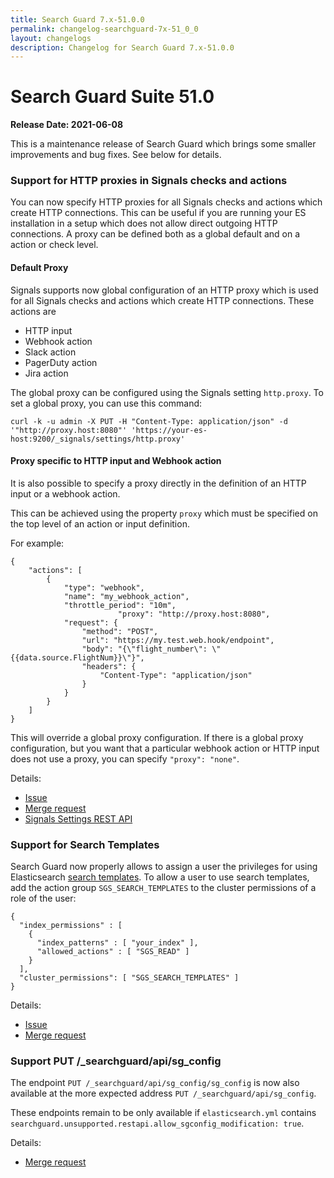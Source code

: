 ```yaml
---
title: Search Guard 7.x-51.0.0
permalink: changelog-searchguard-7x-51_0_0
layout: changelogs
description: Changelog for Search Guard 7.x-51.0.0
---
```

<!--- Copyright 2021 floragunn GmbH -->

# Search Guard Suite 51.0

**Release Date: 2021-06-08**

This is a maintenance release of Search Guard which brings some smaller improvements and bug fixes. See below for details.

### Support for HTTP proxies in Signals checks and actions

You can now specify HTTP proxies for all Signals checks and actions which create HTTP connections. This can be useful if you are running your ES installation in a setup which does not allow direct outgoing HTTP connections. A proxy can be defined both as a global default and on a action or check level.

#### Default Proxy

Signals supports now global configuration of an HTTP proxy which is used for all Signals checks and actions which create HTTP connections. These actions are

* HTTP input
* Webhook action
* Slack action
* PagerDuty action
* Jira action

The global proxy can be configured using the Signals setting `http.proxy`. To set a global proxy, you can use this command:

```
curl -k -u admin -X PUT -H "Content-Type: application/json" -d '"http://proxy.host:8080"' 'https://your-es-host:9200/_signals/settings/http.proxy'
```

#### Proxy specific to HTTP input and Webhook action

It is also possible to specify a proxy directly in the definition of an HTTP input or a webhook action.

This can be achieved using the property `proxy` which must be specified on the top level of an action or input definition. 

For example:

```
{
	"actions": [
		{
			"type": "webhook",
			"name": "my_webhook_action",
			"throttle_period": "10m",
                        "proxy": "http://proxy.host:8080",
			"request": {
				"method": "POST",
				"url": "https://my.test.web.hook/endpoint",
				"body": "{\"flight_number\": \"{{data.source.FlightNum}}\"}",
				"headers": {
					"Content-Type": "application/json"
				}
			}
		}
	]
}
```

This will override a global proxy configuration. If there is a global proxy configuration, but you want that a particular webhook action or HTTP input does not use a proxy, you can specify `"proxy": "none"`.

Details:

* [Issue](https://git.floragunn.com/search-guard/search-guard-suite/-/issues/44)
* [Merge request](https://git.floragunn.com/search-guard/search-guard-suite/-/merge_requests/130)
* [Signals Settings REST API](https://docs.search-guard.com/latest/elasticsearch-alerting-rest-api-settings-put)


### Support for Search Templates

Search Guard now properly allows to assign a user the privileges for using Elasticsearch [search templates](https://www.elastic.co/guide/en/elasticsearch/reference/current/search-template.html). To allow a user to use search templates, add the action group  `SGS_SEARCH_TEMPLATES`  to the cluster permissions of a role of the user:

```
{
  "index_permissions" : [
    {
      "index_patterns" : [ "your_index" ],
      "allowed_actions" : [ "SGS_READ" ]
    }
  ],
  "cluster_permissions": [ "SGS_SEARCH_TEMPLATES" ]
}
```

Details:

* [Issue](https://git.floragunn.com/search-guard/search-guard-suite/-/issues/35)
* [Merge request](https://git.floragunn.com/search-guard/search-guard-suite/-/merge_requests/129)


### Support PUT /_searchguard/api/sg_config

The endpoint `PUT /_searchguard/api/sg_config/sg_config` is now also available at the more expected address `PUT /_searchguard/api/sg_config`. 

These endpoints remain to be only available if `elasticsearch.yml` contains `searchguard.unsupported.restapi.allow_sgconfig_modification: true`.

Details:

* [Merge request](https://git.floragunn.com/search-guard/search-guard-suite-enterprise/-/merge_requests/68)
 